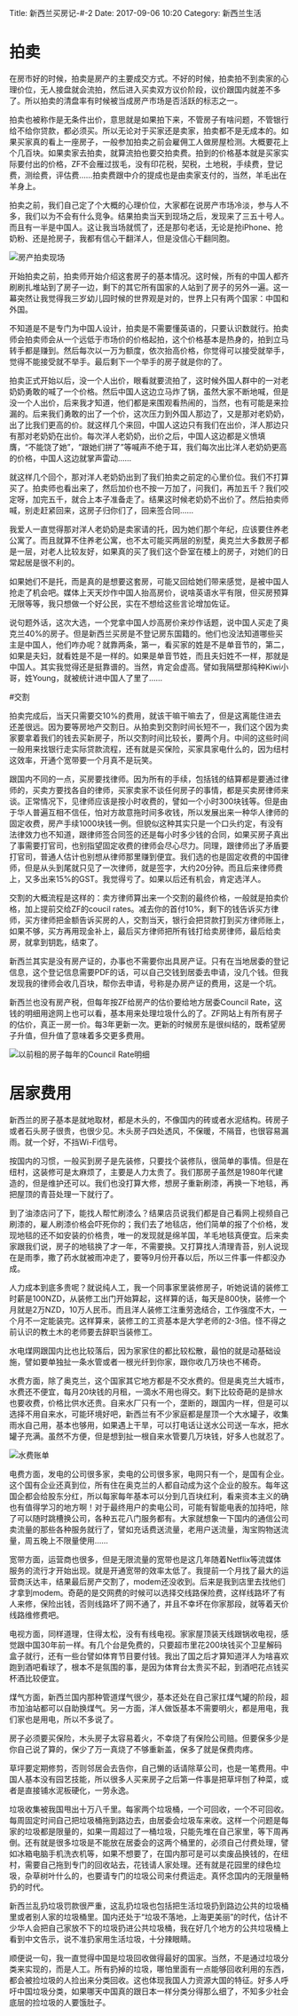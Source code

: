 Title: 新西兰买房记-#-2
Date: 2017-09-06 10:20
Category: 新西兰生活

# 拍卖

在房市好的时候，拍卖是房产的主要成交方式。不好的时候，拍卖拍不到卖家的心理价位，无人接盘就会流拍，然后进入买卖双方议价阶段，议价跟国内就差不多了。所以拍卖的清盘率有时候被当成房产市场是否活跃的标志之一。

拍卖也被称作是无条件出价，意思就是如果拍下来，不管房子有啥问题，不管银行给不给你贷款，都必须买。所以无论对于买家还是卖家，拍卖都不是无成本的。如果买家真的看上一座房子，一般参加拍卖之前会雇佣工人做房屋检测。大概要花上个几百块。如果卖家去拍卖，就算流拍也要交拍卖费。拍到的价格基本就是买家实际要付出的价格，ZF不会雁过拔毛，没有印花税，契税，土地税，手续费，登记费，测绘费，评估费……拍卖费跟中介的提成也是由卖家支付的，当然，羊毛出在羊身上。

拍卖之前，我们自己定了个大概的心理价位，大家都在说房产市场冷淡，参与人不多，我们以为不会有什么竞争。结果拍卖当天到现场之后，发现来了三五十号人。而且有一半是中国人。这让我当场就慌了，还是那句老话，无论是抢iPhone、抢奶粉、还是抢房子，我都有信心干翻洋人，但是没信心干翻同胞。

![房产拍卖现场](/uploads/xin-xi-lan-mai-fang-ji-2-md.0.png)

开始拍卖之前，拍卖师开始介绍这套房子的基本情况。这时候，所有的中国人都齐刷刷扎堆站到了房子一边，剩下的其它所有国家的人站到了房子的另外一遍。这一幕突然让我觉得我三岁幼儿园时候的世界观是对的，世界上只有两个国家：中国和外国。

不知道是不是专门为中国人设计，拍卖是不需要懂英语的，只要认识数就行。拍卖师会拍卖师会从一个远低于市场价的价格起拍，这个价格基本是热身的，拍到立马转手都是赚到。然后每次以一万为额度，依次抬高价格，你觉得可以接受就举手，觉得不能接受就不举手。最后剩下一个举手的房子就是你的了。

拍卖正式开始以后，没一个人出价，眼看就要流拍了，这时候外国人群中的一对老奶奶勇敢的喊了一个价格。然后中国人这边立马炸了锅，虽然大家不断地喊，但是没一个人出价，后来我才知道，他们都是来围观看热闹的，当然，也有可能是来捡漏的。后来我们勇敢的出了一个价，这次压力到外国人那边了，又是那对老奶奶，出了比我们更高的价。就这样几个来回，中国人这边只有我们在出价，洋人那边只有那对老奶奶在出价。每次洋人老奶奶，出价之后，中国人这边都是义愤填膺，“不能饶了她”，“跟她们拼了”等喊声不绝于耳，我们每次出比洋人老奶奶更高的价格，中国人这边就掌声雷动……

就这样几个回个，那对洋人老奶奶出到了我们拍卖之前定的心里价位。我们不打算买了。拍卖师也看出来了，然后加价也不按一万加了，问我们，再加五千？我们咬定呀，加完五千，就合上本子准备走了。结果这时候老奶奶不出价了。然后拍卖师喊，别走赶紧回来，这房子归你们了，回来签合同……

我爱人一直觉得那对洋人老奶奶是卖家请的托，因为她们那个年纪，应该要住养老公寓了。而且就算不住养老公寓，也不太可能买两层的别墅，奥克兰大多数房子都是一层，对老人比较友好，如果真的买了我们这个卧室在楼上的房子，对她们的日常起居是很不利的。

如果她们不是托，而是真的是想要这套房，可能又回给她们带来感觉，是被中国人抢走了机会吧。媒体上天天炒作中国人抬高房价，说啥英语水平有限，但买房预算无限等等，我只想做一个好公民，实在不想给这些言论增加佐证。

说句题外话，这次大选，一个党拿中国人炒高房价来炒作话题，说中国人买走了奥克兰40%的房子。但是新西兰买房是不登记房东国籍的。他们也没法知道哪些买主是中国人，他们咋办呢？就靠两条，第一，看买家的姓是不是单音节的，第二，如果是夫妇，就看姓是不是一样的。如果是单音节姓，而且夫妇姓不一样，那就是中国人。其实我觉得还是挺靠谱的。当然，肯定会虚高。譬如我隔壁那纯种Kiwi小哥，姓Young，就被统计进中国人了里了……

#交割

拍卖完成后，当天只需要交10%的费用，就该干嘛干嘛去了，但是这离能住进去还差很远。因为要等房地产交割日。从拍卖到交割时间长短不一，我们这个因为卖家要拿着我们的钱去买新房子，所以交割时间比较长，要两个月。中间的这些时间一般用来找银行走实际贷款流程，还有就是买保险，买家具家电什么的，因为纽村这效率，开通个宽带要一个月真不是玩笑。

跟国内不同的一点，买房要找律师。因为所有的手续，包括钱的结算都是要通过律师的，买卖方要找各自的律师，买家卖家不谈任何房子的事情，都是买卖房律师来谈。正常情况下，见律师应该是按小时收费的，譬如一个小时300块钱等。但是由于华人普遍互相不信任，怕对方故意拖时间多收钱，所以发展出来一种华人律师的固定收费，房产手续1000块钱一例。但貌似这种其实只是一个口头约定，有没有法律效力也不知道，跟律师签合同签的还是每小时多少钱的合同，如果买房子真出了事需要打官司，也别指望固定收费的律师会尽心尽力。同理，跟律师出了矛盾要打官司，普通人估计也别想从律师那里赚到便宜。我们选的也是固定收费的中国律师，但是从头到尾就只见了一次律师，就是签字，大约20分钟。而且后来律师费上，又多出来15%的GST。我觉得亏了。如果以后还有机会，肯定选洋人。

交割的大概流程是这样的：卖方律师算出来一个交割的最终价格，一般就是拍卖价格，加上提前交给ZF的coucil rates。减去你的首付10%，剩下的钱告诉买方律师，买方律师把金额告诉买房的人，交割当天，银行会把贷款打到买方律师账上，如果不够，买方再用现金补上，最后买方律师把所有钱打给卖房律师，最后给卖房，就拿到钥匙，结束了。

新西兰其实是没有房产证的，办事也不需要你出具房产证。只有在当地居委的登记信息，这个登记信息需要PDF的话，可以自己交钱到居委去申请，没几个钱。但我发现我的律师会收几百块，帮你去申请，号称是办房产证的费用，这是一个坑。

新西兰也没有房产税，但每年按ZF给房产的估价要给地方居委Council Rate，这钱的明细用途网上也可以看，基本用来处理垃圾什么的了。ZF网站上有所有房子的估价，真正一房一价。每3年更新一次。更新的时候房东是很纠结的，既希望房子升值，但升值了意味着多交更多费用。

![以前租的房子每年的Council Rate明细](/uploads/xin-xi-lan-mai-fang-ji-2-md.1.png)

# 居家费用

新西兰的房子基本是就地取材，都是木头的，不像国内的砖或者水泥结构。砖房子或者石头房子很贵，也很少见。木头房子四处透风，不保暖，不隔音，也很容易漏雨。就一个好，不挡Wi-Fi信号。

按国内的习惯，一般买到房子是先装修，只要找个装修队，很简单的事情。但是在纽村，这装修可是太麻烦了，主要是人力太贵了。我们那房子虽然是1980年代建造的，但是维护还可以。我们也没打算大修，想房子重新刷漆，再换一下地毯，再把屋顶的青苔处理一下就行了。

到了油漆店问了下，能找人帮忙刷漆么？结果店员说我们都是自己看网上视频自己刷漆的，雇人刷漆价格会吓死你的；我们去了地毯店，他们简单的报了个价格，发现地毯的还不如安装的价格贵，唯一的发现就是绵羊国，羊毛地毯真便宜。后来卖家跟我们说，房子的地毯换了才一年，不需要换。又打算找人清理青苔，别人说现在是雨季，撒了药水就被雨冲走了，要等9月份开春以后，所以三件事一件都没办成。

人力成本到底多贵呢？就说纯人工，我一个同事家里装修房子，听她说请的装修工时薪是100NZD，从装修工出门开始算起，这样算的话，每天是800快，装修一个月就是2万NZD，10万人民币。而且洋人装修工注重劳逸结合，工作强度不大，一个月不一定能装完。这样算来，装修工的工资基本是大学老师的2-3倍。怪不得之前认识的教土木的老师要去辞职当装修工。

水电煤网跟国内比也比较落后，因为家家住的都比较松散，最怕的就是动基础设施，譬如要单独扯一条水管或者一根光纤到你家，跟你收几万块也不稀奇。

水费方面，除了奥克兰，这个国家其它地方都是不交水费的。但是奥克兰大城市，水费还不便宜，每月20块钱的月租，一滴水不用也得交。剩下比较奇葩的是排水也要收费，价格比供水还贵。自来水厂只有一个，垄断的，跟国内一样，但是可以选择不用自来水，可能环境好吧，新西兰有不少家庭都是屋顶一个大水罐子，收集雨水自己用，基本也够用，如果遇上干旱，可以打电话让送水公司送一车水，把水罐子充满。虽然不方便，但是想到扯一根自来水管要几万块钱，好多人也就忍了。

![水费账单](/uploads/xin-xi-lan-mai-fang-ji-2-md.2.png)

电费方面，发电的公司很多家，卖电的公司很多家，电网只有一个，是国有企业。这个国有企业还真到位，所有住在奥克兰的人都自动成为这个企业的股东。每年这国企都会给股东分红，所以每家每年基本可以分到几百块红利，看来资本主义的确也有值得学习的地方啊！对于最终用户的卖电公司，可能有智能电表的加持吧，除了可以随时跳槽换公司，各种五花八门服务都有。大家就想象一下国内的通信公司卖流量的那些各种服务就行了，譬如充话费送流量，老用户送流量，淘宝购物送流量，周五晚上不限量使用……

宽带方面，运营商也很多，但是无限流量的宽带也是这几年随着Netflix等流媒体服务的流行才开始出现。就是开通宽带的效率太低了。我提前一个月找了最大的运营商沃达丰，结果最后房产交割了，modem还没收到。后来是我到店里去找他们才拿到modem。奇葩的是交网费的时候可以选择交线路保险费，这样线路坏了有人来修，保险出钱，否则线路坏了网不通了，并且不幸坏在你家那段，就等着天价线路维修费吧。

电视方面，同样道理，住得太松，没有有线电视。家家屋顶装天线跟锅收电视，感觉跟中国30年前一样。有几个台是免费的，只要超市里花200块钱买个卫星解码盒子就行，还有一些台譬如体育节目要付钱。我出了国之后才算知道洋人为啥喜欢跑到酒吧看球了，根本不是氛围的事，是因为体育台太贵买不起，到酒吧花点钱买杯酒比较便宜。

煤气方面，新西兰国内那种管道煤气很少，基本还处在自己家扛煤气罐的阶段，超市加油站都可以自助换煤气。另一方面，洋人做饭基本不需要明火，都是用电，我们家也是用电，所以不多说了。

房子必须要买保险，木头房子太容易着火，不幸烧了有保险公司赔。但要保多少是你自己说了算的，保少了万一真烧了不够重新盖，保多了就是保费肉疼。

草坪要定期修剪，否则邻居会去告你，自己懒的话请除草公司，也是一笔费用。中国人基本没有园艺技能，所以很多人买来房子之后第一件事是把草坪刨了种菜，或者是直接铺水泥板硬化，一劳永逸。

垃圾收集被我国甩出十万八千里。每家两个垃圾桶，一个可回收，一个不可回收。每周固定时间自己把垃圾桶拖到路边去，由居委会垃圾车来收。这样一个问题是每家的垃圾都是限量的，如果一周超过了一桶垃圾，只能先堆在自己家里，等下周再倒。还有就是很多垃圾是不能放在居委会的这两个桶里的，必须自己付费处理，譬如冰箱电脑手机洗衣机等，如果不想要了，在国内那可是可以卖废品换钱的，在纽村，需要自己拖到专门的回收站去，花钱请人家处理。还有就是花园里的绿色垃圾，杂草树叶什么的，也要请专门的垃圾公司来付费运走。真怀念国内的无限量畅扔的时代。

新西兰乱扔垃圾罚款很严重，这乱扔垃圾也包括把生活垃圾扔到路边公共的垃圾桶里或者别人家的垃圾桶里。国内还处于“垃圾不落地，上海更美丽”的时代，估计不少华人会把自己家放不下的垃圾扔进公共垃圾桶，我在好几个地方的公共垃圾桶上看到中文告示，说不准扔家用生活垃圾，十分辣眼睛。

顺便说一句，我一直觉得中国是垃圾回收做得最好的国家。当然，不是通过垃圾分类来实现的，而是人工。所有扔掉的垃圾，哪怕里面有一点能够回收利用的东西，都会被捡垃圾的人捡出来分类回收。这也体现我国人力资源大国的特征。好多人呼吁中国垃圾分类，如果哪天中国真的跟日本一样分类分得那么细了，不知多少社会底层的捡垃圾的人要饿肚子。


